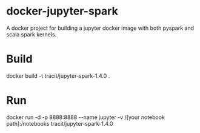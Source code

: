# docker-jupyter-spark
A docker project for building a jupyter docker image with both pyspark and scala spark kernels.

# Build
docker build -t tracit/jupyter-spark-1.4.0 .

# Run
docker run -d -p 8888:8888 --name jupyter -v /[your notebook path]:/notebooks tracit/jupyter-spark-1.4.0
